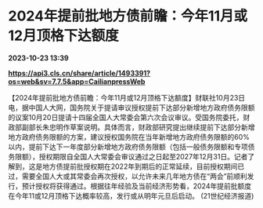 # 2024年提前批地方债前瞻：今年11月或12月顶格下达额度

**2023-10-23 13:39**

**https://api3.cls.cn/share/article/1493391?os=web&sv=7.7.5&app=CailianpressWeb**

【2024年提前批地方债前瞻：今年11月或12月顶格下达额度】财联社10月23日电，据中国人大网，国务院关于提请审议授权提前下达部分新增地方政府债务限额的议案10月20日提请十四届全国人大常委会第六次会议审议。受国务院委托，财政部副部长朱忠明作草案说明。具体而言，财政部研究提出继续提前下达部分新增地方政府债务限额的方案，建议授权国务院在当年新增地方政府债务限额的60%以内，提前下达下一年度部分新增地方政府债务限额（包括一般债务限额和专项债务限额），授权期限自全国人大常委会审议通过之日起至2027年12月31日。记者了解到，这是地方债提前批授权期在2022年到期后的正常延续，目前授权期间已过，需要全国人大或其常委会再次授权，以允许未来几年地方债在“两会”前顺利发行，预计授权将获得通过。根据往年经验及当前经济形势看，2024年提前批额度在今年11或12月顶格下达概率较高，发行或从明年元旦后启动。 (21世纪经济报道)